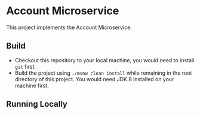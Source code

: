 # Account Microservice

This project implements the Account Microservice.

## Build

- Checkout this repository to your local machine, you would need to install `git` first.
- Build the project using `./mvnw clean install` while remaining in the root directory of this project. You would need
  JDK 8 installed on your machine first.

## Running Locally